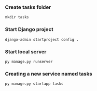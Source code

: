 ### Create tasks folder

`mkdir tasks`

### Start Django project
`django-admin startproject config .`

### Start local server
`py manage.py runserver`

### Creating a new service named tasks

`py manage.py startapp tasks`